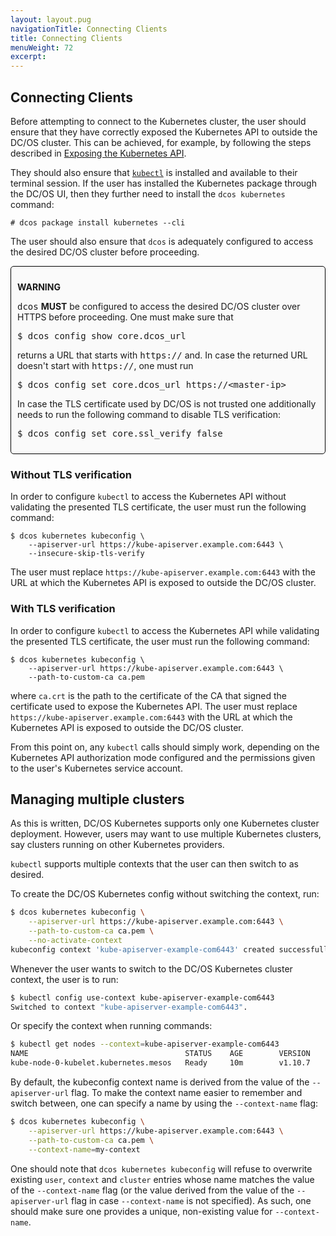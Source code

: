 ```yaml
---
layout: layout.pug
navigationTitle: Connecting Clients
title: Connecting Clients
menuWeight: 72
excerpt:
---
```


<!-- This source repo for this topic is https://github.com/mesosphere/dcos-kubernetes -->


## Connecting Clients

Before attempting to connect to the Kubernetes cluster, the user should ensure
that they have correctly exposed the Kubernetes API to outside the DC/OS
cluster. This can be achieved, for example, by following the steps described in
[Exposing the Kubernetes API](../exposing-the-kubernetes-api).

They should also ensure that
[`kubectl`](https://kubernetes.io/docs/tasks/tools/install-kubectl/) is
installed and available to their terminal session. If the user has installed the
Kubernetes package through the DC/OS UI, then they further need to install the
`dcos kubernetes` command:

```
# dcos package install kubernetes --cli
```

The user should also ensure that `dcos` is adequately configured to access the
desired DC/OS cluster before proceeding.

<div style="border: thin solid black; background-color: #FAFAFA; border-radius: 5px; padding: 10px; margin-bottom: 20px;">
<p><b>WARNING</b></p>
<p>
<tt>dcos</tt> <b>MUST</b> be configured to access the desired DC/OS cluster
over HTTPS before proceeding. One must make sure that
<p><tt>$ dcos config show core.dcos_url</tt></p> returns a URL that starts with
<tt>https://</tt> and. In case the returned URL doesn't start with
<tt>https://</tt>, one must run
<p><tt>$ dcos config set core.dcos_url https://&lt;master-ip&gt;</tt></p>
In case the TLS certificate used by DC/OS is not trusted one additionally needs
to run the following command to disable TLS verification:
<p><tt>$ dcos config set core.ssl_verify false</tt></p>
</p>
</div>

### Without TLS verification

In order to configure `kubectl` to access the Kubernetes API without validating
the presented TLS certificate, the user must run the following command:

```
$ dcos kubernetes kubeconfig \
    --apiserver-url https://kube-apiserver.example.com:6443 \
    --insecure-skip-tls-verify
```

The user must replace `https://kube-apiserver.example.com:6443` with the URL at
which the Kubernetes API is exposed to outside the DC/OS cluster.

### With TLS verification

In order to configure `kubectl` to access the Kubernetes API while validating
the presented TLS certificate, the user must run the following command:

```
$ dcos kubernetes kubeconfig \
    --apiserver-url https://kube-apiserver.example.com:6443 \
    --path-to-custom-ca ca.pem
```

where `ca.crt` is the path to the certificate of the CA that signed the
certificate used to expose the Kubernetes API. The user must replace
`https://kube-apiserver.example.com:6443` with the URL at which the Kubernetes
API is exposed to outside the DC/OS cluster.

From this point on, any `kubectl` calls should simply work, depending on the
Kubernetes API authorization mode configured and the permissions given to the
user's Kubernetes service account.

## Managing multiple clusters

As this is written, DC/OS Kubernetes supports only one Kubernetes cluster
deployment. However, users may want to use multiple Kubernetes clusters, say
clusters running on other Kubernetes providers.

`kubectl` supports multiple contexts that the user can then switch to as
desired.

To create the DC/OS Kubernetes config without switching the context, run:

```bash
$ dcos kubernetes kubeconfig \
    --apiserver-url https://kube-apiserver.example.com:6443 \
    --path-to-custom-ca ca.pem \
    --no-activate-context
kubeconfig context 'kube-apiserver-example-com6443' created successfully
```

Whenever the user wants to switch to the DC/OS Kubernetes cluster context,
the user is to run:

```bash
$ kubectl config use-context kube-apiserver-example-com6443
Switched to context "kube-apiserver-example-com6443".
```

Or specify the context when running commands:

```bash
$ kubectl get nodes --context=kube-apiserver-example-com6443
NAME                                   STATUS    AGE        VERSION
kube-node-0-kubelet.kubernetes.mesos   Ready     10m        v1.10.7
```

By default, the kubeconfig context name is derived from the value of the
`--apiserver-url` flag. To make the context name easier to remember and switch
between, one can specify a name by using the `--context-name` flag:

```bash
$ dcos kubernetes kubeconfig \
    --apiserver-url https://kube-apiserver.example.com:6443 \
    --path-to-custom-ca ca.pem \
    --context-name=my-context
```

One should note that `dcos kubernetes kubeconfig` will refuse to overwrite
existing `user`, `context` and `cluster` entries whose name matches the value of
the `--context-name` flag (or the value derived from the value of the
`--apiserver-url` flag in case `--context-name` is not specified). As such, one
should make sure one provides a unique, non-existing value for `--context-name`.
